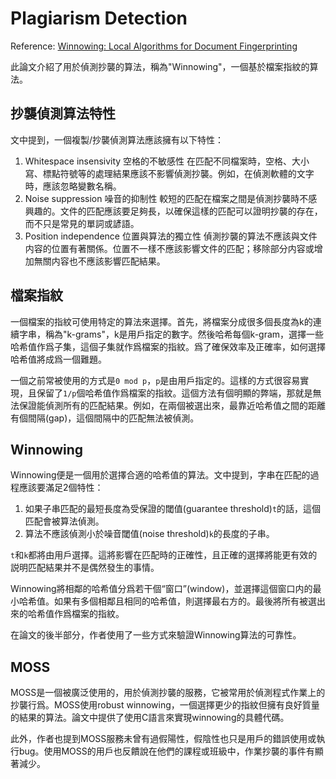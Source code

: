 # Plagiarism Detection

Reference: [Winnowing: Local Algorithms for Document Fingerprinting](https://theory.stanford.edu/~aiken/publications/papers/sigmod03.pdf)

此論文介紹了用於偵測抄襲的算法，稱為"Winnowing"，一個基於檔案指紋的算法。

## 抄襲偵測算法特性

文中提到，一個複製/抄襲偵測算法應該擁有以下特性：

1. Whitespace insensivity 空格的不敏感性
  在匹配不同檔案時，空格、大小寫、標點符號等的處理結果應該不影響偵測抄襲。例如，在偵測軟體的文字時，應該忽略變數名稱。
2. Noise suppression 噪音的抑制性
  較短的匹配在檔案之間是偵測抄襲時不感興趣的。文件的匹配應該要足夠長，以確保這樣的匹配可以證明抄襲的存在，而不只是常見的單詞或諺語。
3. Position independence 位置與算法的獨立性
  偵測抄襲的算法不應該與文件内容的位置有著關係。位置不一樣不應該影響文件的匹配；移除部分内容或增加無關内容也不應該影響匹配結果。

## 檔案指紋

一個檔案的指紋可使用特定的算法來選擇。首先，將檔案分成很多個長度為k的連續字串，稱為"k-grams"，k是用戶指定的數字。然後哈希每個k-gram，選擇一些哈希值作爲子集，這個子集就作爲檔案的指紋。爲了確保效率及正確率，如何選擇哈希值將成爲一個難題。

一個之前常被使用的方式是`0 mod p`，`p`是由用戶指定的。這樣的方式很容易實現，且保留了`1/p`個哈希值作爲檔案的指紋。這個方法有個明顯的弊端，那就是無法保證能偵測所有的匹配結果。例如，在兩個被選出來，最靠近哈希值之間的距離有個間隔(gap)，這個間隔中的匹配無法被偵測。

## Winnowing

Winnowing便是一個用於選擇合適的哈希值的算法。文中提到，字串在匹配的過程應該要滿足2個特性：

1. 如果子串匹配的最短長度為受保證的閾值(guarantee threshold)`t`的話，這個匹配會被算法偵測。
2. 算法不應該偵測小於噪音閾值(noise threshold)`k`的長度的子串。

`t`和`k`都將由用戶選擇。這將影響在匹配時的正確性，且正確的選擇將能更有效的説明匹配結果并不是偶然發生的事情。

Winnowing將相鄰的哈希值分爲若干個“窗口”(window)，並選擇這個窗口内的最小哈希值。如果有多個相鄰且相同的哈希值，則選擇最右方的。最後將所有被選出來的哈希值作爲檔案的指紋。

在論文的後半部分，作者使用了一些方式來驗證Winnowing算法的可靠性。

## MOSS

MOSS是一個被廣泛使用的，用於偵測抄襲的服務，它被常用於偵測程式作業上的抄襲行爲。MOSS使用robust winnowing，一個選擇更少的指紋但擁有良好質量的結果的算法。論文中提供了使用C語言來實現winnowing的具體代碼。

此外，作者也提到MOSS服務未曾有過假陽性，假陰性也只是用戶的錯誤使用或執行bug。使用MOSS的用戶也反饋說在他們的課程或班級中，作業抄襲的事件有顯著減少。
